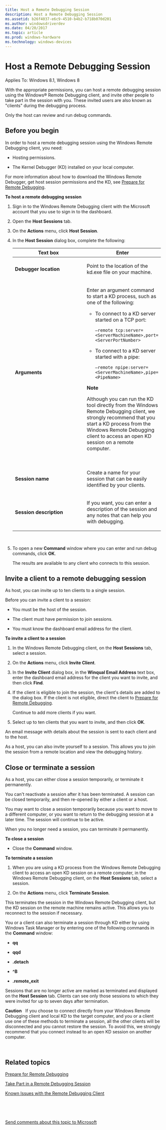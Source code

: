 ```yaml
---
title: Host a Remote Debugging Session
description: Host a Remote Debugging Session
ms.assetid: b26f4037-e6c9-4510-b4b2-b718b070d201
ms.author: windowsdriverdev
ms.date: 04/20/2017
ms.topic: article
ms.prod: windows-hardware
ms.technology: windows-devices
---
```


# Host a Remote Debugging Session


Applies To: Windows 8.1, Windows 8

With the appropriate permissions, you can host a remote debugging session using the Windows® Remote Debugging client, and invite other people to take part in the session with you. These invited users are also known as "clients" during the debugging process.

Only the host can review and run debug commands.

## <span id="Before_you_begin"></span><span id="before_you_begin"></span><span id="BEFORE_YOU_BEGIN"></span>Before you begin


In order to host a remote debugging session using the Windows Remote Debugging client, you need:

-   Hosting permissions.

-   The Kernel Debugger (KD) installed on your local computer.

For more information about how to download the Windows Remote Debugger, get host session permissions and the KD, see [Prepare for Remote Debugging](https://msdn.microsoft.com/library/windows/hardware/br230785.aspx).

**To host a remote debugging session**

1.  Sign in to the Windows Remote Debugging client with the Microsoft account that you use to sign in to the dashboard.

2.  Open the **Host Sessions** tab.

3.  On the **Actions** menu, click **Host Session**.

4.  In the **Host Session** dialog box, complete the following:

    <table>
    <colgroup>
    <col width="50%" />
    <col width="50%" />
    </colgroup>
    <thead>
    <tr class="header">
    <th>Text box</th>
    <th>Enter</th>
    </tr>
    </thead>
    <tbody>
    <tr class="odd">
    <td><p><strong>Debugger location</strong></p></td>
    <td><p>Point to the location of the kd.exe file on your machine.</p></td>
    </tr>
    <tr class="even">
    <td><p><strong>Arguments</strong></p></td>
    <td><p>Enter an argument command to start a KD process, such as one of the following:</p>
    <ul>
    <li><p>To connect to a KD server started on a TCP port:</p>
    <p><code>–remote tcp:server=&lt;ServerMachineName&gt;,port=&lt;ServerPortNumber&gt;</code></p></li>
    <li><p>To connect to a KD server started with a pipe:</p>
    <p><code>–remote npipe:server=&lt;ServerMachineName&gt;,pipe=&lt;PipeName&gt;</code></p></li>
    </ul>
    <div class="alert">
    <strong>Note</strong>  
    <p>Although you can run the KD tool directly from the Windows Remote Debugging client, we strongly recommend that you start a KD process from the Windows Remote Debugging client to access an open KD session on a remote computer.</p>
    </div>
    <div>
     
    </div></td>
    </tr>
    <tr class="odd">
    <td><p><strong>Session name</strong></p></td>
    <td><p>Create a name for your session that can be easily identified by your clients.</p></td>
    </tr>
    <tr class="even">
    <td><p><strong>Session description</strong></p></td>
    <td><p>If you want, you can enter a description of the session and any notes that can help you with debugging.</p></td>
    </tr>
    </tbody>
    </table>

     

5.  To open a new **Command** window where you can enter and run debug commands, click **OK**.

    The results are available to any client who connects to this session.

## <span id="Invite_a_client_to_a_remote_debugging_session"></span><span id="invite_a_client_to_a_remote_debugging_session"></span><span id="INVITE_A_CLIENT_TO_A_REMOTE_DEBUGGING_SESSION"></span>Invite a client to a remote debugging session


As host, you can invite up to ten clients to a single session.

Before you can invite a client to a session:

-   You must be the host of the session.

-   The client must have permission to join sessions.

-   You must know the dashboard email address for the client.

**To invite a client to a session**

1.  In the Windows Remote Debugging client, on the **Host Sessions** tab, select a session.

2.  On the **Actions** menu, click **Invite Client**.

3.  In the **Invite Client** dialog box, in the **Winqual Email Address** text box, enter the dashboard email address for the client you want to invite, and then click **Find**.

4.  If the client is eligible to join the session, the client's details are added to the dialog box. If the client is not eligible, direct the client to [Prepare for Remote Debugging](https://msdn.microsoft.com/library/windows/hardware/br230785.aspx).

    Continue to add more clients if you want.

5.  Select up to ten clients that you want to invite, and then click **OK**.

An email message with details about the session is sent to each client and to the host.

As a host, you can also invite yourself to a session. This allows you to join the session from a remote location and view the debugging history.

## <span id="Close_or_terminate_a_session"></span><span id="close_or_terminate_a_session"></span><span id="CLOSE_OR_TERMINATE_A_SESSION"></span>Close or terminate a session


As a host, you can either close a session temporarily, or terminate it permanently.

You can't reactivate a session after it has been terminated. A session can be closed temporarily, and then re-opened by either a client or a host.

You may want to close a session temporarily because you want to move to a different computer, or you want to return to the debugging session at a later time. The session will continue to be active.

When you no longer need a session, you can terminate it permanently.

**To close a session**

-   Close the **Command** window.

**To terminate a session**

1.  When you are using a KD process from the Windows Remote Debugging client to access an open KD session on a remote computer, in the Windows Remote Debugging client, on the **Host Sessions** tab, select a session.

2.  On the **Actions** menu, click **Terminate Session**.

This terminates the session in the Windows Remote Debugging client, but the KD session on the remote machine remains active. This allows you to reconnect to the session if necessary.

You or a client can also terminate a session through KD either by using Windows Task Manager or by entering one of the following commands in the **Command** window:

-   **qq**

-   **qqd**

-   **.detach**

-   **^B**

-   **.remote\_exit**

Sessions that are no longer active are marked as terminated and displayed on the **Host Session** tab. Clients can see only those sessions to which they were invited for up to seven days after termination.

**Caution**  
If you choose to connect directly from your Windows Remote Debugging client and local KD to the target computer, and you or a client use one of these methods to terminate a session, all the other clients will be disconnected and you cannot restore the session. To avoid this, we strongly recommend that you connect instead to an open KD session on another computer.

 

## <span id="related_topics"></span>Related topics


[Prepare for Remote Debugging](https://msdn.microsoft.com/library/windows/hardware/br230785.aspx)

[Take Part in a Remote Debugging Session](https://msdn.microsoft.com/library/windows/hardware/br230804.aspx)

[Known Issues with the Remote Debugging Client](https://msdn.microsoft.com/library/windows/hardware/br230769.aspx)

 

 

[Send comments about this topic to Microsoft](mailto:wsddocfb@microsoft.com?subject=Documentation%20feedback%20%5Bhw_dashboard\hw_dashboard%5D:%20Host%20a%20Remote%20Debugging%20Session%20%20RELEASE:%20%281/3/2017%29&body=%0A%0APRIVACY%20STATEMENT%0A%0AWe%20use%20your%20feedback%20to%20improve%20the%20documentation.%20We%20don't%20use%20your%20email%20address%20for%20any%20other%20purpose,%20and%20we'll%20remove%20your%20email%20address%20from%20our%20system%20after%20the%20issue%20that%20you're%20reporting%20is%20fixed.%20While%20we're%20working%20to%20fix%20this%20issue,%20we%20might%20send%20you%20an%20email%20message%20to%20ask%20for%20more%20info.%20Later,%20we%20might%20also%20send%20you%20an%20email%20message%20to%20let%20you%20know%20that%20we've%20addressed%20your%20feedback.%0A%0AFor%20more%20info%20about%20Microsoft's%20privacy%20policy,%20see%20http://privacy.microsoft.com/default.aspx. "Send comments about this topic to Microsoft")





